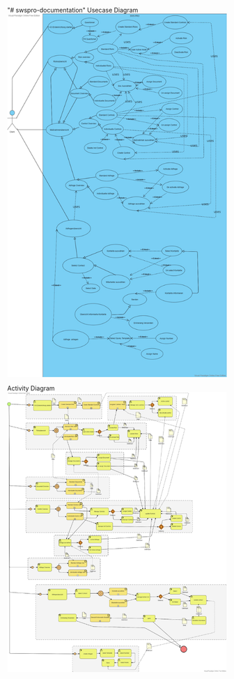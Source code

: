 "# swspro-documentation" 
Usecase Diagram
![Alt text](usecase.jpg?raw=true "Title")

Activity Diagram
![Alt text](activity.jpg?raw=true "Title")